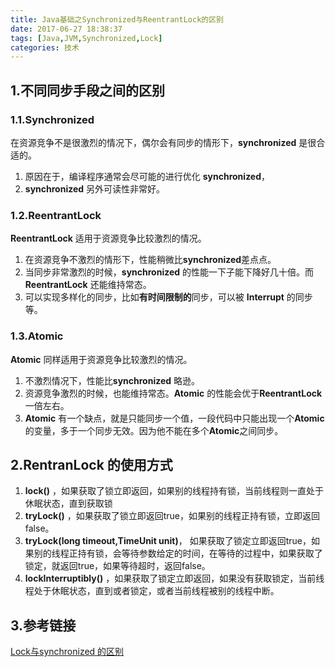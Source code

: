 ```yaml
---
title: Java基础之Synchronized与ReentrantLock的区别
date: 2017-06-27 18:38:37
tags: [Java,JVM,Synchronized,Lock]
categories: 技术
---
```


## 1.不同同步手段之间的区别

### 1.1.Synchronized

在资源竞争不是很激烈的情况下，偶尔会有同步的情形下，**synchronized** 是很合适的。

1. 原因在于，编译程序通常会尽可能的进行优化 **synchronized**，
2. **synchronized** 另外可读性非常好。

### 1.2.ReentrantLock

**ReentrantLock** 适用于资源竞争比较激烈的情况。

1. 在资源竞争不激烈的情形下，性能稍微比**synchronized**差点点。
2. 当同步非常激烈的时候，**synchronized** 的性能一下子能下降好几十倍。而 **ReentrantLock** 还能维持常态。
3. 可以实现多样化的同步，比如**有时间限制的**同步，可以被 **Interrupt** 的同步等。

### 1.3.Atomic

**Atomic** 同样适用于资源竞争比较激烈的情况。

1. 不激烈情况下，性能比**synchronized** 略逊。
2. 资源竞争激烈的时候，也能维持常态。**Atomic** 的性能会优于**ReentrantLock**一倍左右。
3. **Atomic** 有一个缺点，就是只能同步一个值，一段代码中只能出现一个**Atomic** 的变量，多于一个同步无效。因为他不能在多个**Atomic**之间同步。

## 2.RentranLock 的使用方式

1. **lock()** ，如果获取了锁立即返回，如果别的线程持有锁，当前线程则一直处于休眠状态，直到获取锁
2.  **tryLock()** ，如果获取了锁立即返回true，如果别的线程正持有锁，立即返回false。
3. **tryLock(long timeout,TimeUnit unit)**， 如果获取了锁定立即返回true，如果别的线程正持有锁，会等待参数给定的时间，在等待的过程中，如果获取了锁定，就返回true，如果等待超时，返回false。
4. **lockInterruptibly()** ，如果获取了锁定立即返回，如果没有获取锁定，当前线程处于休眠状态，直到或者锁定，或者当前线程被别的线程中断。

## 3.参考链接

[Lock与synchronized 的区别](http://www.cnblogs.com/nsw2018/p/5821738.html)

